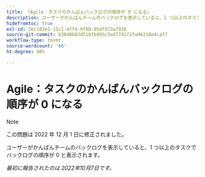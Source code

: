 ```yaml
---
title: 「Agile：タスクのかんばんバックログの順序が 0 になる」
description: ユーザーがかんばんチームのバックログを表示していると、1 つ以上のタスクでバックログの順序が 0 と表示されます。
hidefromtoc: true
exl-id: 5bc183e2-15c1-4ff4-9f88-05df873a7926
source-git-commit: 638d0b83d516fb995c5ad774172fa46210e4caf7
workflow-type: tm+mt
source-wordcount: '66'
ht-degree: 90%

---
```


# Agile：タスクのかんばんバックログの順序が 0 になる

>[!NOTE]
>
>この問題は 2022 年 12 月 1 日に修正されました。

ユーザーがかんばんチームのバックログを表示していると、1 つ以上のタスクでバックログの順序が 0 と表示されます。

_最初に報告されたのは 2022年10月7日です。_
